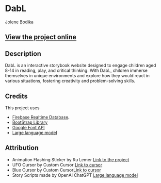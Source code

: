 # DabL
Jolene Bodika

## [View the project online](https://jbodika.github.io/CART-211/DabL/)

## Description
DabL is an interactive storybook website designed to engage children aged 8-14 in reading, play, and critical thinking. With DabL, children immerse themselves in unique environments and explore how they would react in various situations, fostering creativity and problem-solving skills.

## Credits
This project uses
- [Firebase Realtime Database](https://firebase.google.com/docs/database).
- [BootStrap Library](https://getbootstrap.com/)
- [Google Font API](https://fonts.googleapis.com)
- [Large language model](https://chat.openai.com/chat)

## Attribution
- Animation Flashing Sticker by Ru Lemer [Link to the project](https://giphy.com/stickers/transparent-sWFYgYFjHGugleQdO7)
- UFO Cursor by Custom Cursor [Link to cursor](https://custom-cursor.com/en/collection/minimal-style/minimal-ufo)
- Blue Cursor by Custom Cursor[Link to cursor](https://custom-cursor.com/en/collection/minimal-style/minimal-ufo)
- Story Scripts made by OpenAI ChatGPT [Large language model](https://chat.openai.com/chat)
